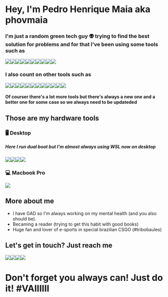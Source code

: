 # Hey, I'm Pedro Henrique Maia aka phovmaia

### I'm just a random green tech guy 👽 trying to find the best solution for problems and for that I've been using some tools such as

<div>
<img src="https://img.shields.io/badge/node.js-6DA55F?style=for-the-badge&logo=node.js&logoColor=white"><img src="https://img.shields.io/badge/Python-14354C?style=for-the-badge&logo=python&logoColor=white"><img src="https://img.shields.io/badge/Go-00ADD8?style=for-the-badge&logo=go&logoColor=white"><img src="https://img.shields.io/badge/Shell_Script-121011?style=for-the-badge&logo=gnu-bash&logoColor=white"><img src="https://img.shields.io/badge/Amazon_AWS-232F3E?style=for-the-badge&logo=amazon-aws&logoColor=white"><img src="https://img.shields.io/badge/Docker-2496ED?style=for-the-badge&logo=docker&logoColor=white"><img src="https://img.shields.io/badge/Kubernetes-326DE6?style=for-the-badge&logo=kubernetes&logoColor=white"><img src="https://img.shields.io/badge/Terraform-7B42BC?style=for-the-badge&logo=terraform&logoColor=white"><img src="https://img.shields.io/badge/Ansible-000000?style=for-the-badge&logo=Ansible&logoColor=white"><img src="https://img.shields.io/badge/Git-E34F26?style=for-the-badge&logo=git&logoColor=white">
</div>

### I also count on other tools such as

<div>
<img src="https://img.shields.io/badge/Visual%20Studio%20Code-0078d7.svg?style=for-the-badge&logo=visual-studio-code&logoColor=white"><img src="https://img.shields.io/badge/Postman-FF6C37?style=for-the-badge&logo=postman&logoColor=white"><img src="https://img.shields.io/badge/githubactions-%232671E5.svg?style=for-the-badge&logo=githubactions&logoColor=white"><img src="https://img.shields.io/badge/Express.js-404D59?style=for-the-badge"><img src="https://img.shields.io/badge/FastAPI-005571?style=for-the-badge&logo=fastapi"><img src="https://img.shields.io/badge/Gatsby-%23663399.svg?style=for-the-badge&logo=gatsby&logoColor=white"><img src="https://img.shields.io/badge/Cloudflare-F38020?style=for-the-badge&logo=Cloudflare&logoColor=white"><img src="https://img.shields.io/badge/datadog-%23632CA6.svg?style=for-the-badge&logo=datadog&logoColor=white"><img src="https://img.shields.io/badge/rancher-%230075A8.svg?style=for-the-badge&logo=rancher&logoColor=white"><img src="https://img.shields.io/badge/-RaspberryPi-C51A4A?style=for-the-badge&logo=Raspberry-Pi"><img src="https://img.shields.io/badge/apache-%23D42029.svg?style=for-the-badge&logo=apache&logoColor=white"><img src="https://img.shields.io/badge/nginx-%23009639.svg?style=for-the-badge&logo=nginx&logoColor=white">
</div>

#### Of courser there's a lot more tools but there's always a new one and a better one for some case so we always need to be updateded

## Those are my hardware tools

### 🖥 Desktop

##### Here I run dual boot but I'm almost always using WSL now on desktop

<div>
<img src="https://img.shields.io/badge/Intel-Core_i9_9th-9900K?style=for-the-badge&logo=intel&logoColor=white" target="_blank"><img src="https://img.shields.io/badge/NVIDIA-RTX3070-76B900?style=for-the-badge&logo=nvidia&logoColor=white" target="_blank"><img src="https://img.shields.io/badge/Windows-0078D6?style=for-the-badge&logo=windows&logoColor=white" target="_blank"><img src="https://img.shields.io/badge/Ubuntu-E95420?style=for-the-badge&logo=ubuntu&logoColor=white" target="_blank">
</div>

### 💻 Macbook Pro

</div>
<img src="https://img.shields.io/badge/Apple-MacBook_Pro_2017-999999?style=for-the-badge&logo=apple&logoColor=white" target="_blank">
<div>

## More about me

- I have GAD so I'm always working on my mental health (and you also should be).
- Becaming a reader (trying to get this habit with good books)
- Huge fan and lover of e-sports in special brazilian CSGO (#tribobaules)

## Let's get in touch? Just reach me

<div>
<a href="https://www.linkedin.com/in/phovmaia/" target="_blank"><img src="https://img.shields.io/badge/-LinkedIn-%230077B5?style=for-the-badge&logo=linkedin&logoColor=white" target="_blank"></a><a href="https://twitter.com/phovmaia" target="_blank"><img src="https://img.shields.io/badge/Twitter-1DA1F2?style=for-the-badge&logo=twitter&logoColor=white" target="_blank"></a><a href = "mailto:contatophovmaia@gmail.com"><img src="https://img.shields.io/badge/-Gmail-%23333?style=for-the-badge&logo=gmail&logoColor=white" target="_blank"></a><a href="https://instagram.com/phovmaia" target="_blank"><img src="https://img.shields.io/badge/-Instagram-%23E4405F?style=for-the-badge&logo=instagram&logoColor=white" target="_blank"></a>
</div>

# Don't forget you always can! Just do it! #VAIIIIII
